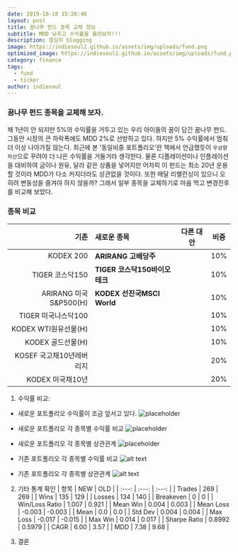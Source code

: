 ```yaml
---
date: 2019-10-18 15:26:40
layout: post
title: 꿈나무 펀드 종목 교체 정보
subtitle: MDD 낮추고 수익률을 올려보자!!!
description: 열심히 blogging
image: https://indiesoul2.github.io/assets/img/uploads/fund.png
optimized_image: https://indiesoul2.github.io/assets/img/uploads/fund.png
category: finance
tags:
  - fund
  - ticker
author: indiesoul
---
```


### 꿈나무 펀드 종목을 교체해 보자.

채 1년이 안 되지만 5%의 수익률을 거두고 있는 우리 아이들의 꿈이 담긴 꿈나무 펀드.
그동안 시장의 큰 하락폭에도 MDD 2%로 선방하고 있다. 하지만 5% 수익률에서 멈춰 더 이상 나아가질 않는다.
최근에 본 '동일비중 포트폴리오'란 책에서 언급했듯이 `우상향 자산`으로 꾸려야 더 나은 수익률을 거둘거라 생각한다.
물론 디플레이션이나 인플레이션을 대비하여 금이나 원유, 달라 같은 상품을 넣어지만 어차피 이 펀드는 최소 20년 운용할 
것이라 MDD가 다소 커지더라도 상관없을 것이다. 또한 매달 리밸런싱이 있으니 오히려 변동성을 즐겨야 하지 않을까?
그래서 일부 종목을 교체하기로 마음 먹고 변경전후를 비교해 보았다.

### 종목 비교

| 기존                    | 새로운 종목                | 다른 대안     | 비중    |
| ----------------------: |  :---------------         | :----------: |  ------ |
| KODEX 200               | **ARIRANG 고배당주**       |              |  10%   |
| TIGER 코스닥150       | **TIGER 코스닥150바이오테크**  |           |  10%    |
| ARIRANG 미국S&P500(H) | **KODEX 선진국MSCI World**   |            |  10%   |
| TIGER 미국나스닥100    |                            |             |  10%    |
| KODEX WTI원유선물(H)   |                           |              |  10%    |
| KODEX 골드선물(H)      |                           |              |  10%    |
| KOSEF 국고채10년레버리지 |                        |               |  20%    |
| KODEX 미국채10년       |                           |              |  20%    |

1. 수익률 비교: 

- 새로운 포트폴리오 수익률이 조금 앞서고 있다.
![placeholder](https://indiesoul2.github.io/assets/img/uploads/newplot(2).png "새로운 포트폴리오와 비교")

- 새로운 포트폴리오 각 종목별 수익률 비교
![placeholder](https://indiesoul2.github.io/assets/img/uploads/newplot(1).png "새로운 포트폴리오 각 종목별 수익률 비교")

- 새로운 포트폴리오 각 종목별 상관관계
![placeholder](https://indiesoul2.github.io/assets/img/uploads/newplot.png "새로운 포트폴리오 각 종목별 상관관계")

- 기존 포트폴리오 각 종목별 수익률 비교
![alt text](https://indiesoul2.github.io/assets/img/uploads/newplot(4).png "새로운 포트폴리오 각 종목별 수익률 비교")

- 기존 포트폴리오 각 종목별 상관관계
![alt text](https://indiesoul2.github.io/assets/img/uploads/newplot(3).png "종목별 상관관계")

2. 기타 통계 확인
| 항목     |   NEW   |  OLD |
| :---:    | :---:   | :---: | 
| Trades    | 269    | 269  |
| Wins     | 135 | 129 |
| Losses      | 134 | 140 |
| Breakeven | 0 | 0 |
| Win/Loss Ratio | 1.007 | 0.921 | 
| Mean Win | 0.004 | 0.003 |
| Mean Loss | -0.003 | -0.003 |
| Mean | 0.0 | 0.0 |
| Std Dev | 0.004 | 0.004 |
| Max Loss | -0.017 | -0.015 |
| Max Win | 0.014 | 0.017 |
| Sharpe Ratio | 0.8992 | 0.5979 |
| CAGR | 6.00 | 3.57 |
| MDD | 7.38 | 9.68 |

3. 결론

